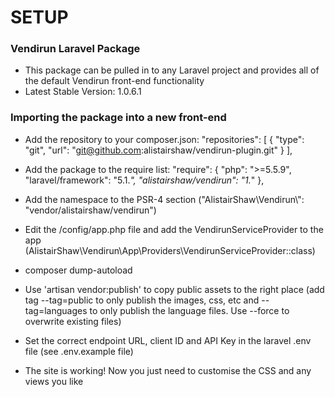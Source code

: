 # SETUP #

### Vendirun Laravel Package ###

* This package can be pulled in to any Laravel project and provides all of the default Vendirun front-end functionality
* Latest Stable Version: 1.0.6.1

### Importing the package into a new front-end ###

* Add the repository to your composer.json:
"repositories": [
    {
      "type": "git",
      "url": "git@github.com:alistairshaw/vendirun-plugin.git"
    }
  ],
* Add the package to the require list:
"require": {
        "php": ">=5.5.9",
        "laravel/framework": "5.1.*",
        "alistairshaw/vendirun": "1.*"
    },

* Add the namespace to the PSR-4 section ("AlistairShaw\\Vendirun\\": "vendor/alistairshaw/vendirun")
* Edit the /config/app.php file and add the VendirunServiceProvider to the app (AlistairShaw\Vendirun\App\Providers\VendirunServiceProvider::class)
* composer dump-autoload
* Use 'artisan vendor:publish' to copy public assets to the right place (add tag --tag=public to only publish the images, css, etc and --tag=languages to only publish the language files. Use --force to overwrite existing files)
* Set the correct endpoint URL, client ID and API Key in the laravel .env file (see .env.example file)
* The site is working! Now you just need to customise the CSS and any views you like